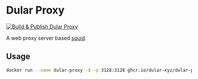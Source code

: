 # Dular Proxy

[![Build & Publish Dular Proxy](https://github.com/dular-xyz/dular-proxy/actions/workflows/publish.yml/badge.svg)](https://github.com/dular-xyz/dular-proxy/actions/workflows/publish.yml)

A web proxy server based [squid](https://ubuntu.com/server/docs/proxy-servers-squid).

## Usage

```bash
docker run --name dular-proxy -d -p 3128:3128 ghcr.io/dular-xyz/dular-proxy:v1.0.0
```

